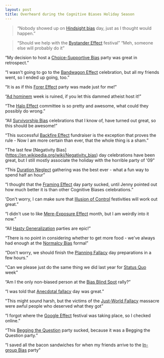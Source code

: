 ```yaml
---
layout: post
title: Overheard during the Cognitive Biases Holiday Season
---
```

>“Nobody showed up on [Hindsight bias](https://en.wikipedia.org/wiki/Hindsight_bias) day, just as I thought would happen.”

<!-- -->
>“Should we help with the [Bystander Effect](https://en.wikipedia.org/wiki/Bystander_effect) festival”  “Meh, someone else will probably do it”


“My decision to host a [Choice-Supportive Bias](https://en.wikipedia.org/wiki/Choice-supportive_bias)  party was great in retrospect.”

“I wasn't going to go to the [Bandwagon Effect](https://en.wikipedia.org/wiki/Bandwagon_effect)  celebration, but all my friends went, so I ended up going, too.”

“It is as if this [Forer Effect](https://en.wikipedia.org/wiki/Forer_effect) party was made just for me!”

“[Ad hominem](https://en.wikipedia.org/wiki/Ad_hominem) week is ruined, if you let this dammed atheist host it!”

 “The [Halo Effect](https://en.wikipedia.org/wiki/Halo_effect) committee is so pretty and awesome, what could they possibly do wrong.”

“All [Survivorship Bias](https://en.wikipedia.org/wiki/Survivorship_bias) celebrations that I know of, have turned out great, so this should be awesome!”

“This successful [Backfire Effect](http://www.skepdic.com/backfireeffect.html) fundraiser is the exception that proves the rule - Now I am more certain than ever, that the whole thing is a sham.”

"The last few [Negativity Bias] (https://en.wikipedia.org/wiki/Negativity_bias) day celebrations have been great, but I still mostly associate the holiday with the horrible party of '09"

“This [Duration Neglect](https://en.wikipedia.org/wiki/Duration_neglect) gathering was the best ever - what a fun way to spend half an hour”

“I thought that the [Framing Effect](https://en.wikipedia.org/wiki/Framing_effect_%28psychology%29) day party sucked, until Jenny pointed out how much better it is than other Cognitive Biases celebrations.”

'Don't worry, I can make sure that [Illusion of Control](https://en.wikipedia.org/wiki/Illusion_of_control) festivities will work out great.”

“I didn't use to like [Mere-Exposure Effect](https://en.wikipedia.org/wiki/Mere-exposure_effect) month, but I am weirdly into it now.”

“All [Hasty Generalization](https://en.wikipedia.org/wiki/Hasty_generalization) parties are epic!”

“There is no point in considering whether to get more food - we've always had enough at the [Normalcy Bias](https://en.wikipedia.org/wiki/Normalcy_bias) formal”

“Don't worry, we should finish the [Planning Fallacy](https://en.wikipedia.org/wiki/Planning_fallacy) day preparations in a few hours.”

“Can we please just do the same thing we did last year for [Status Quo](https://en.wikipedia.org/wiki/Status_quo_bias) week”

“Am I the only non-biased person at the [Bias Blind Spot](https://en.wikipedia.org/wiki/Bias_blind_spot) rally?”

“I was told that [Anecdotal fallacy](https://en.wikipedia.org/wiki/Anecdotal_evidence) day was great.”

"This might sound harsh, but the victims of the [Just-World Fallacy](https://en.wikipedia.org/wiki/Just-world_hypothesis) massacre were awful people who deserved what they got”

“I forgot where the [Google Effect](https://en.wikipedia.org/wiki/Google_effect) festival was taking place, so I checked online.”

“This [Begging the Question](https://en.wikipedia.org/wiki/Begging_the_question) party sucked, because it was a Begging the Question party.”

“I saved all the bacon sandwiches for when my friends arrive to the [In-group Bias](https://en.wikipedia.org/wiki/In-group_favoritism) party”
